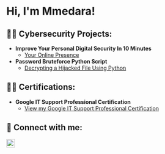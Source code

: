 <h1>Hi, I'm Mmedara! <br/>

<h2>👨‍💻 Cybersecurity Projects:</h2>

- <b> Improve Your Personal Digital Security In 10 Minutes </b>
  - [Your Online Presence](https://github.com/a-r-a-d-e-m-m/Control-Your-Online-Information)
- <b>Password Bruteforce Python Script</b>
  - [Decrypting a Hijacked File Using Python]()

<h2>👨‍💻 Certifications:</h2>

- <b>Google IT Support Professional Certification</b>
  - [View my Google IT Support Professional Certification]([https://github.com/joshmadakor1/Algorithms-Practice](https://www.coursera.org/account/accomplishments/specialization/certificate/BKMYNG8RFP3J))

<h2> 🤳 Connect with me:</h2>

[<img align="left" alt="Mmedara Affia | LinkedIn" width="22px" src="https://cdn.jsdelivr.net/npm/simple-icons@v3/icons/linkedin.svg" />][linkedin]

[linkedin]: https://linkedin.com/in/mmedara-affia

<!--
**a-r-a-d-e-m-m/a-r-a-d-e-m-m** is a ✨ _special_ ✨ repository because its `README.md` (this file) appears on your GitHub profile.

Here are some ideas to get you started:

- 🔭 I’m currently working on ...
- 🌱 I’m currently learning ...
- 👯 I’m looking to collaborate on ...
- 🤔 I’m looking for help with ...
- 💬 Ask me about ...
- 📫 How to reach me: ...
- 😄 Pronouns: ...
- ⚡ Fun fact: ...
-->

